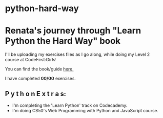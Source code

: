 # python-hard-way
# Renata's journey through "Learn Python the Hard Way" book

I'll be uploading my exercises files as I go along,
while doing my Level 2 course at CodeFirst:Girls!

You can find the book/guide [here.](https://www.souravsengupta.com/cds2015/python/LPTHW.pdf)

I have completed **00/00** exercises.

## P y t h o n  E x t r a s:

- I'm completing the 'Learn Python' track on Codecademy.
- I'm doing CS50's Web Programming with Python and JavaScript course.
